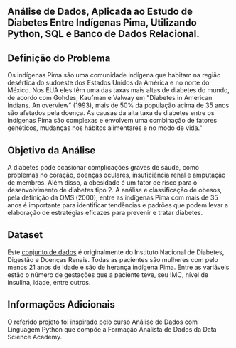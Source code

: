 ## Análise de Dados, Aplicada ao Estudo de Diabetes Entre Indígenas Pima, Utilizando Python, SQL e Banco de Dados Relacional.

## Definição do Problema
Os indígenas Pima são uma comunidade indígena que habitam na região desértica do sudoeste dos Estados Unidos da América e no norte do México. Nos EUA eles têm uma das taxas mais altas de diabetes do mundo, de acordo com Gohdes, Kaufman e Valway em "Diabetes in American Indians. An overview" (1993), mais de 50% da população acima de 35 anos são afetados pela doença. As causas da alta taxa de diabetes entre os indígenas Pima são complexas e envolvem uma combinação de fatores genéticos, mudanças nos hábitos alimentares e no modo de vida."

## Objetivo da Análise
A diabetes pode ocasionar complicações graves de sáude, como problemas no coração, doenças oculares, insuficiência renal e amputação de membros. Além disso, a obesidade é um fator de risco para o desenvolvimento de diabetes tipo 2. A análise e classificação de obesos, pela definição da OMS (2000), entre as indígenas Pima com mais de 35 anos é importante para identificar tendências e padrões que podem levar a elaboração de estratégias eficazes para prevenir e tratar diabetes.

## Dataset
Este [conjunto de dados](https://www.kaggle.com/datasets/uciml/pima-indians-diabetes-database) é originalmente do Instituto Nacional de Diabetes, Digestão e Doenças Renais. Todas as pacientes são mulheres com pelo menos 21 anos de idade e são de herança indígena Pima. Entre as variáveis estão o número de gestações que a paciente teve, seu IMC, nível de insulina, idade, entre outros.

## Informações Adicionais
O referido projeto foi inspirado pelo curso Análise de Dados com Linguagem Python que compôe a Formação Analista de Dados da Data Science Academy.